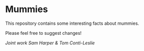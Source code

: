 # Mummies

This repository contains some interesting facts about mummies.

Please feel free to suggest changes!

*Joint work Sam Harper & Tom Conti-Leslie*
